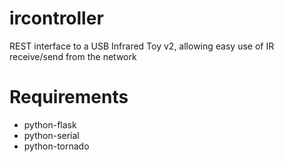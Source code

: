 # ircontroller
REST interface to a USB Infrared Toy v2, allowing easy use of IR receive/send from the network

# Requirements
- python-flask
- python-serial
- python-tornado


